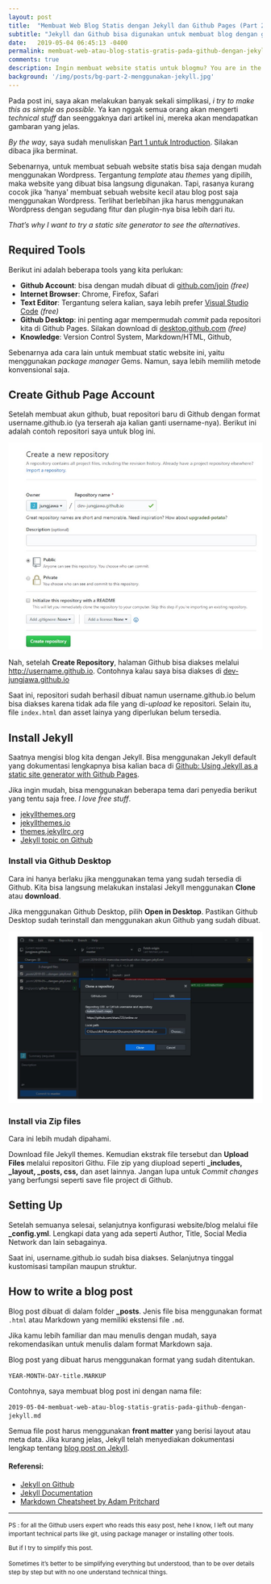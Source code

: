 ```yaml
---
layout: post
title:  "Membuat Web Blog Statis dengan Jekyll dan Github Pages (Part 2) — Instalation"
subtitle: "Jekyll dan Github bisa digunakan untuk membuat blog dengan gratis dan mudah"
date:   2019-05-04 06:45:13 -0400
permalink: membuat-web-atau-blog-statis-gratis-pada-github-dengan-jekyll
comments: true
description: Ingin membuat website statis untuk blogmu? You are in the right place to start!
background: '/img/posts/bg-part-2-menggunakan-jekyll.jpg'
---
```


Pada post ini, saya akan melakukan banyak sekali simplikasi, _i try to make this as simple as possible_. Ya kan nggak semua orang akan mengerti _technical stuff_ dan seenggaknya dari artikel ini, mereka akan mendapatkan gambaran yang jelas.

_By the way_, saya sudah menuliskan [Part 1 untuk Introduction](https://dev.jungjawa.com/mencoba-membuat-situs-web-dengan-jekyll). Silakan dibaca jika berminat.

Sebenarnya, untuk membuat sebuah website statis bisa saja dengan mudah menggunakan Wordpress. Tergantung _template_ atau _themes_ yang dipilih, maka website yang dibuat bisa langsung digunakan. Tapi, rasanya kurang cocok jika 'hanya' membuat sebuah website kecil atau blog post saja menggunakan Wordpress. Terlihat berlebihan jika harus menggunakan Wordpress dengan segudang fitur dan plugin-nya bisa lebih dari itu.

_That’s why I want to try a static site generator to see the alternatives_. 

## Required Tools
Berikut ini adalah beberapa tools yang kita perlukan:

- **Github Account**: bisa dengan mudah dibuat di [github.com/join](https://github.com/join) _(free)_
- **Internet Browser**: Chrome, Firefox, Safari
- **Text Editor**: Tergantung selera kalian, saya lebih prefer [Visual Studio Code](https://code.visualstudio.com/) _(free)_
- **Github Desktop**: ini penting agar mempermudah _commit_ pada repositori kita di Github Pages. Silakan download di [desktop.github.com](https://desktop.github.com/) _(free)_
- **Knowledge**: Version Control System, Markdown/HTML, Github,

Sebenarnya ada cara lain untuk membuat static website ini, yaitu menggunakan _package manager_ Gems. Namun, saya lebih memilih metode konvensional saja.

## Create Github Page Account

Setelah membuat akun github, buat repositori baru di Github dengan format username.github.io (ya terserah aja kalian ganti username-nya). Berikut ini adalah contoh repositori saya untuk blog ini.

<p>
<img class='img-fluid' src='\img\posts\github-repo.jpg' alt='Repository baru di Github'>
</p>

Nah, setelah **Create Repository**, halaman Github bisa diakses melalui http://username.github.io. Contohnya kalau saya bisa diakses di [dev-jungjawa.github.io](#)

Saat ini, repositori sudah berhasil dibuat namun username.github.io belum bisa diakses karena tidak ada file yang di-_upload_ ke repositori. Selain itu, file <code>index.html</code> dan asset lainya yang diperlukan belum tersedia.

## Install Jekyll
Saatnya mengisi blog kita dengan Jekyll. Bisa menggunakan Jekyll default yang dokumentasi lengkapnya bisa kalian baca di [Github: Using Jekyll as a static site generator with Github Pages](https://help.github.com/en/articles/using-jekyll-as-a-static-site-generator-with-github-pages).

Jika ingin mudah, bisa menggunakan beberapa tema dari penyedia berikut yang tentu saja free. _I love free stuff_.
- [jekyllthemes.org](http://jekyllthemes.org/)
- [jekyllthemes.io](https://jekyllthemes.io/free)
- [themes.jekyllrc.org](http://themes.jekyllrc.org/)
- [Jekyll topic on Github](https://github.com/topics/jekyll-themes)

### Install via Github Desktop
Cara ini hanya berlaku jika menggunakan tema yang sudah tersedia di Github. Kita bisa langsung melakukan instalasi Jekyll menggunakan **Clone** atau **download**.

Jika menggunakan Github Desktop, pilih **Open in Desktop**. Pastikan Github Desktop sudah terinstall dan menggunakan akun Github yang sudah dibuat.

<p>
<img class='img-fluid' src='\img\posts\clone-repo-jekyll.jpg' alt='Clone Jekyll Github Repository'>
</p>

### Install via Zip files
Cara ini lebih mudah dipahami.

Download file Jekyll themes. Kemudian ekstrak file tersebut dan **Upload Files** melalui repositori Githu. File zip yang diupload seperti **_includes, _layout, _posts, css,** dan aset lainnya. Jangan lupa untuk *Commit changes* yang berfungsi seperti save file project di Github.

## Setting Up
Setelah semuanya selesai, selanjutnya konfigurasi website/blog melalui file **_config.yml**. Lengkapi data yang ada seperti Author, Title, Social Media Network dan lain sebagainya.

Saat ini, username.github.io sudah bisa diakses. Selanjutnya tinggal kustomisasi tampilan maupun struktur.

## How to write a blog post
Blog post dibuat di dalam folder **_posts**. Jenis file bisa menggunakan format <code>.html</code> atau Markdown yang memiliki ekstensi file <code>.md</code>.

Jika kamu lebih familiar dan mau menulis dengan mudah, saya rekomendasikan untuk menulis dalam format Markdown saja.

Blog post yang dibuat harus menggunakan format yang sudah ditentukan.

 <code>YEAR-MONTH-DAY-title.MARKUP</code>

Contohnya, saya membuat blog post ini dengan nama file:

<code>2019-05-04-membuat-web-atau-blog-statis-gratis-pada-github-dengan-jekyll.md</code>

Semua file post harus menggunakan **front matter** yang berisi layout atau meta data. Jika kurang jelas, Jekyll telah menyediakan dokumentasi lengkap tentang [blog post on Jekyll](https://jekyllrb.com/docs/posts/).

#### Referensi:
- [Jekyll on Github](https://github.com/jekyll/jekyll/wiki/Themes)
- [Jekyll Documentation](https://jekyllrb.com/docs/)
- [Markdown Cheatsheet by Adam Pritchard](https://github.com/adam-p/markdown-here/wiki/Markdown-Cheatsheet)

___

<small>PS : for all the Github users expert who reads this easy post, hehe I know, I left out many important technical parts like git, using package manager or installing other tools.

But if I try to simplify this post.

Sometimes it’s better to be simplifying everything but understood, than to be over details step by step but with no one understand technical things.</small>